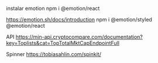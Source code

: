 instalar emotion 
npm i @emotion/react

https://emotion.sh/docs/introduction
npm i @emotion/styled @emotion/react

API
https://min-api.cryptocompare.com/documentation?key=Toplists&cat=TopTotalMktCapEndpointFull


Spinner
https://tobiasahlin.com/spinkit/